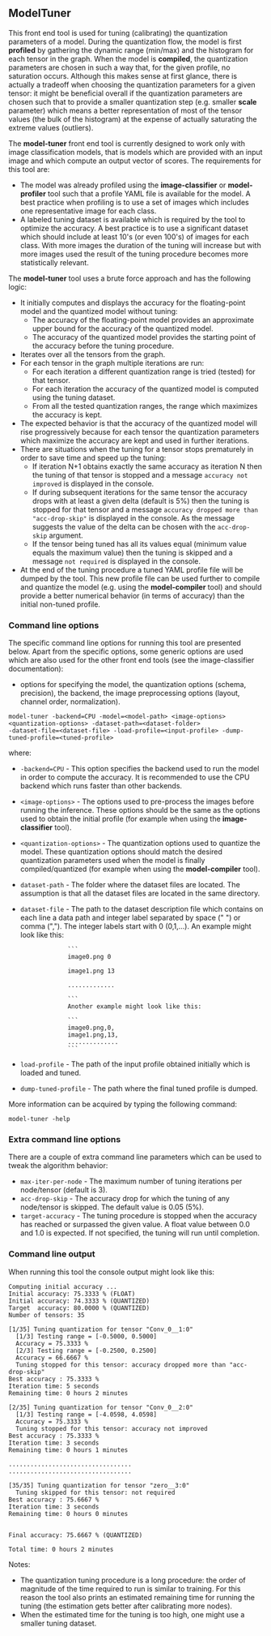 ## ModelTuner

This front end tool is used for tuning (calibrating) the quantization parameters of a model.
During the quantization flow, the model is first **profiled** by gathering the dynamic range (min/max)
and the histogram for each tensor in the graph. When the model is **compiled**, the quantization
parameters are chosen in such a way that, for the given profile, no saturation occurs. Although this
makes sense at first glance, there is actually a tradeoff when choosing the quantization parameters
for a given tensor: it might be beneficial overall if the quantization parameters are chosen such
that to provide a smaller quantization step (e.g. smaller **scale** parameter) which means a better
representation of most of the tensor values (the bulk of the histogram) at the expense of actually
saturating the extreme values (outliers).

The **model-tuner** front end tool is currently designed to work only with image classification models,
that is models which are provided with an input image and which compute an output vector of scores. The
requirements for this tool are:
- The model was already profiled using the **image-classifier** or **model-profiler** tool such that
a profile YAML file is available for the model. A best practice when profiling is to use a set of images
which includes one representative image for each class.
- A labeled tuning dataset is available which is required by the tool to optimize the accuracy. A best
practice is to use a significant dataset which should include at least 10's (or even 100's) of images
for each class. With more images the duration of the tuning will increase but with more images used the
result of the tuning procedure becomes more statistically relevant.

The **model-tuner** tool uses a brute force approach and has the following logic:
- It initially computes and displays the accuracy for the floating-point model and the quantized model
without tuning:
  - The accuracy of the floating-point model provides an approximate upper bound for the accuracy of the quantized model.
  - The accuracy of the quantized model provides the starting point of the accuracy before the tuning procedure.
- Iterates over all the tensors from the graph.
- For each tensor in the graph multiple iterations are run:
  - For each iteration a different quantization range is tried (tested) for that tensor.
  - For each iteration the accuracy of the quantized model is computed using the tuning dataset.
  - From all the tested quantization ranges, the range which maximizes the accuracy is kept.
- The expected behavior is that the accuracy of the quantized model will rise progressively because for
each tensor the quantization parameters which maximize the accuracy are kept and used in further iterations.
- There are situations when the tuning for a tensor stops prematurely in order to save time and speed up the tuning:
  - If iteration N+1 obtains exactly the same accuracy as iteration N then the tuning of that tensor
    is stopped and a message `accuracy not improved` is displayed in the console.
  - If during subsequent iterations for the same tensor the accuracy drops with at least a given delta (default is 5%)
    then the tuning is stopped for that tensor and a message `accuracy dropped more than "acc-drop-skip"` is displayed
    in the console. As the message suggests the value of the delta can be chosen with the `acc-drop-skip` argument.
  - If the tensor being tuned has all its values equal (minimum value equals the maximum value) then the
    tuning is skipped and a message `not required` is displayed in the console.
- At the end of the tuning procedure a tuned YAML profile file will be dumped by the tool. This new profile
file can be used further to compile and quantize the model (e.g. using the **model-compiler** tool) and
should provide a better numerical behavior (in terms of accuracy) than the initial non-tuned profile.

### Command line options

The specific command line options for running this tool are presented below. Apart from the specific
options, some generic options are used which are also used for the other front end tools (see the 
image-classifier documentation):
- options for specifying the model, the quantization options (schema, precision), the backend,
the image preprocessing options (layout, channel order, normalization).

```
model-tuner -backend=CPU -model=<model-path> <image-options> <quantization-options> -dataset-path=<dataset-folder>
-dataset-file=<dataset-file> -load-profile=<input-profile> -dump-tuned-profile=<tuned-profile>
```

where:
- `-backend=CPU` - This option specifies the backend used to run the model in order to compute the accuracy.
                   It is recommended to use the CPU backend which runs faster than other backends.
- `<image-options>` - The options used to pre-process the images before running the inference. These options
                      should be the same as the options used to obtain the initial profile (for example when
                      using the **image-classifier** tool).
- `<quantization-options>` - The quantization options used to quantize the model. These quantization options
                             should match the desired quantization parameters used when the model is finally
                             compiled/quantized (for example when using the **model-compiler** tool).
- `dataset-path` - The folder where the dataset files are located. The assumption is that all the dataset files
                   are located in the same directory.
- `dataset-file` - The path to the dataset description file which contains on each line a data path and integer
                   label separated by space (" ") or comma (","). The integer labels start with 0 (0,1,...).
                   An example might look like this:
                   
                   ```
                   image0.png 0 
                   
                   image1.png 13
                   
                   .............
                   
                   ```
                   Another example might look like this:
                   
                   ```
                   image0.png,0, 
                   image1.png,13,
                   ..............
                   ```
- `load-profile` - The path of the input profile obtained initially which is loaded and tuned.
- `dump-tuned-profile` - The path where the final tuned profile is dumped.

More information can be acquired by typing the following command:
```
model-tuner -help
```

### Extra command line options

There are a couple of extra command line parameters which can be used to tweak the algorithm behavior:
- `max-iter-per-node` - The maximum number of tuning iterations per node/tensor (default is 3).
- `acc-drop-skip` - The accuracy drop for which the tuning of any node/tensor is skipped. The default value is 0.05 (5%).
- `target-accuracy` - The tuning procedure is stopped when the accuracy has reached or surpassed the given
                      value. A float value between 0.0 and 1.0 is expected. If not specified, the tuning will
                      run until completion.

### Command line output

When running this tool the console output might look like this:

```
Computing initial accuracy ... 
Initial accuracy: 75.3333 % (FLOAT)
Initial accuracy: 74.3333 % (QUANTIZED)
Target  accuracy: 80.0000 % (QUANTIZED)
Number of tensors: 35

[1/35] Tuning quantization for tensor "Conv_0__1:0"
  [1/3] Testing range = [-0.5000, 0.5000]
  Accuracy = 75.3333 %
  [2/3] Testing range = [-0.2500, 0.2500]
  Accuracy = 66.6667 %
  Tuning stopped for this tensor: accuracy dropped more than "acc-drop-skip"
Best accuracy : 75.3333 %
Iteration time: 5 seconds
Remaining time: 0 hours 2 minutes

[2/35] Tuning quantization for tensor "Conv_0__2:0"
  [1/3] Testing range = [-4.0598, 4.0598]
  Accuracy = 75.3333 %
  Tuning stopped for this tensor: accuracy not improved
Best accuracy : 75.3333 %
Iteration time: 3 seconds
Remaining time: 0 hours 1 minutes

..................................
..................................

[35/35] Tuning quantization for tensor "zero__3:0"
  Tuning skipped for this tensor: not required
Best accuracy : 75.6667 %
Iteration time: 3 seconds
Remaining time: 0 hours 0 minutes


Final accuracy: 75.6667 % (QUANTIZED)

Total time: 0 hours 2 minutes
```

Notes:
- The quantization tuning procedure is a long procedure: the order of magnitude of the time
required to run is similar to training. For this reason the tool also prints an estimated
remaining time for running the tuning (the estimation gets better after calibrating more nodes).
- When the estimated time for the tuning is too high, one might use a smaller tuning dataset.
